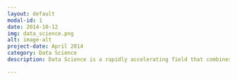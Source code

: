 ```yaml
---
layout: default
modal-id: 1
date: 2014-10-12
img: data_science.png
alt: image-alt
project-date: April 2014
category: Data Science
description: Data Science is a rapidly accelerating field that combines expertise in the management, analysis and visualization of large-scale and complex data. The Johns Hopkins Bloomberg School of Public Health is expanding its open education offerings in this area with a structured and comprehensive Data Science Specialization offered through <a href="https://www.coursera.org/">Coursera</a>, a leading provider of Massive Open Online Courses (MOOCs). <a href="https://www.coursera.org/specialization/jhudatascience/1/">The Data Science Specialization</a> will be taught by professors Brian Caffo, PhD, Jeff Leek, PhD, and Roger Peng, PhD, of the Bloomberg School’s Department of Biostatistics.

---
```

